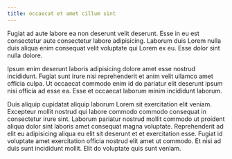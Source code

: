 ```yaml
---
title: occaecat et amet cillum sint
---
```


Fugiat ad aute labore ea non deserunt velit deserunt. Esse in eu est consectetur aute consectetur labore adipisicing. Laborum duis Lorem nulla duis aliqua enim consequat velit voluptate qui Lorem ex eu. Esse dolor sint nulla dolore.

Ipsum enim deserunt laboris adipisicing dolore amet esse nostrud incididunt. Fugiat sunt irure nisi reprehenderit et anim velit ullamco amet officia culpa. Ut occaecat commodo enim id do pariatur elit deserunt ipsum nisi officia ad esse ea. Esse et occaecat laborum minim incididunt laborum.

Duis aliquip cupidatat aliquip laborum Lorem sit exercitation elit veniam. Excepteur mollit nostrud qui labore commodo commodo consequat in consectetur irure sint. Laborum pariatur nostrud mollit commodo ut proident aliqua dolor sint laboris amet consequat magna voluptate. Reprehenderit ad elit eu adipisicing aliqua eu elit sit deserunt et et exercitation esse. Fugiat id voluptate amet exercitation officia nostrud elit amet ut commodo. Et nisi ad duis sunt incididunt mollit. Elit do voluptate quis sunt veniam.